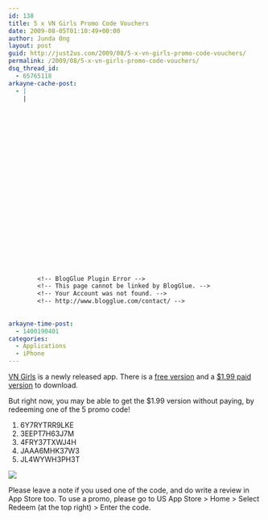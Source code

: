 ```yaml
---
id: 138
title: 5 x VN Girls Promo Code Vouchers
date: 2009-08-05T01:10:49+00:00
author: Junda Ong
layout: post
guid: http://just2us.com/2009/08/5-x-vn-girls-promo-code-vouchers/
permalink: /2009/08/5-x-vn-girls-promo-code-vouchers/
dsq_thread_id:
  - 65765118
arkayne-cache-post:
  - |
    |
        
        
        
        
        
        
        
        
        
        
        
        
        
        
        
        
        
        
        
        
        
        
        
        <!-- BlogGlue Plugin Error -->
        <!-- This page cannot be linked by BlogGlue. -->
        <!-- Your Account was not found. -->
        <!-- http://www.blogglue.com/contact/ -->
        
        
arkayne-time-post:
  - 1400190401
categories:
  - Applications
  - iPhone
---
```

<a href="http://vn.girls2me.com/" onclick="__gaTracker('send', 'event', 'outbound-article', 'http://vn.girls2me.com/', 'VN Girls');">VN Girls</a> is a newly released app. There is a <a href="http://itunes.apple.com/WebObjects/MZStore.woa/wa/viewSoftware?id=323485023&mt=8" onclick="__gaTracker('send', 'event', 'outbound-article', 'http://itunes.apple.com/WebObjects/MZStore.woa/wa/viewSoftware?id=323485023&mt=8', 'free version');">free version</a> and a <a href="http://itunes.apple.com/WebObjects/MZStore.woa/wa/viewSoftware?id=323484748&mt=8" onclick="__gaTracker('send', 'event', 'outbound-article', 'http://itunes.apple.com/WebObjects/MZStore.woa/wa/viewSoftware?id=323484748&mt=8', '$1.99 paid version');">$1.99 paid version</a> to download.

But right now, you may be able to get the $1.99 version without paying, by redeeming one of the 5 promo code!

  1. 6Y7RYTRR9LKE 
  2. 3EEPT7H63J7M 
  3. 4FRY37TXWJ4H 
  4. JAAA6MHK37W3 
  5. JL4WYWH3PH3T 

 ![](http://www.girls2me.com/wp-content/uploads/2009/08/vngirls-many.png)

Please leave a note if you used one of the code, and do write a review in App Store too. To use a promo, please go to US App Store > Home > Select Redeem (at the top right) > Enter the code.

<div style="font-size:0px;height:0px;line-height:0px;margin:0;padding:0;clear:both">
</div>